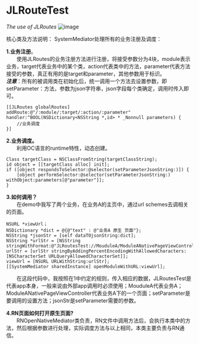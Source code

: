 # JLRouteTest
*The use of JLRoutes*
![image](https://github.com/iOSGongyu/JLRoutesTest/blob/master/JLRoutesTest_0002.gif)

核心类及方法说明：
SystemMediator处理所有的业务注册及调度：  

**1.业务注册**。  
&emsp;&emsp;使用JLRoutes的业务注册方法进行注册，将接受参数分为4块，module表示业务，target代表业务中的某个类，action代表类中的方法，parameter代表方法接受的参数，真正有用的是target和parameter，其他参数用于标识。     
***注意***：所有的被调用类在初始化后，统一调用一个方法去设置参数，即setParameter：方法，参数为json字符串，json字段每个类确定，调用时传入即可。

    [[JLRoutes globalRoutes] addRoute:@"/:module/:target/:action/:parameter" handler:^BOOL(NSDictionary<NSString *,id> * _Nonnull parameters) {
        //业务调度
    }]

**2.业务调度。**  
&emsp;&emsp;利用OC语言的runtime特性，动态创建。

    Class targetClass = NSClassFromString(targetClassString);
    id object = [[targetClass alloc] init];
    if ([object respondsToSelector:@selector(setParameterJsonString:)]) {
        [object performSelector:@selector(setParameterJsonString:) withObject:parameters[@"parameter"]];
    }

**3.如何调用？**  
&emsp;&emsp;在demo中我写了两个业务，在业务A的主页中，通过url schemes去调相关的页面。

    NSURL *viewUrl；
    NSDictionary *dict = @{@"text" : @"业务A 原生 页面"};
    NSString *jsonStr = [self dataTOjsonString:dict];
    NSString *urlStr = [NSString stringWithFormat:@"JLRoutesTest://MouduleA/ModuleANativePageViewController/setParameter/%@",jsonStr];
    urlStr = [urlStr stringByAddingPercentEncodingWithAllowedCharacters:[NSCharacterSet URLQueryAllowedCharacterSet]];
    viewUrl = [NSURL URLWithString:urlStr];
    [[SystemMediator sharedInstance] openModuleWithURL:viewUrl];

&emsp;&emsp;在这段代码中，我按照在1中约定的规则，传入相应的数据，JLRoutesTest是代表app本身，一般来说由外部app调用时必须使用；MouduleA代表业务A；ModuleANativePageViewController代表业务A下的一个页面；setParameter是要调用的设置方法；jsonStr是setParameter需要的参数。

**4.RN页面如何打开原生页面?**  
&emsp;&emsp;RNOpenNativeMediator类负责，RN文件中调用方法后，会执行本类中的方法，然后根据参数进行处理，实际调度方法与以上相同，本类主要负责与RN通信。

